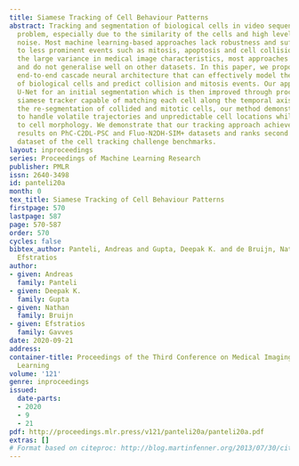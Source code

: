 ```yaml
---
title: Siamese Tracking of Cell Behaviour Patterns
abstract: Tracking and segmentation of biological cells in video sequences is a challenging
  problem, especially due to the similarity of the cells and high levels of inherent
  noise. Most machine learning-based approaches lack robustness and suffer from sensitivity
  to less prominent events such as mitosis, apoptosis and cell collisions. Due to
  the large variance in medical image characteristics, most approaches are dataset-specific
  and do not generalise well on other datasets. In this paper, we propose a simple
  end-to-end cascade neural architecture that can effectively model the movement behaviour
  of biological cells and predict collision and mitosis events. Our approach uses
  U-Net for an initial segmentation which is then improved through processing by a
  siamese tracker capable of matching each cell along the temporal axis. By facilitating
  the re-segmentation of collided and mitotic cells, our method demonstrates its capability
  to handle volatile trajectories and unpredictable cell locations while being invariant
  to cell morphology. We demonstrate that our tracking approach achieves state-of-the-art
  results on PhC-C2DL-PSC and Fluo-N2DH-SIM+ datasets and ranks second on the DIC-C2DH-HeLa
  dataset of the cell tracking challenge benchmarks.
layout: inproceedings
series: Proceedings of Machine Learning Research
publisher: PMLR
issn: 2640-3498
id: panteli20a
month: 0
tex_title: Siamese Tracking of Cell Behaviour Patterns
firstpage: 570
lastpage: 587
page: 570-587
order: 570
cycles: false
bibtex_author: Panteli, Andreas and Gupta, Deepak K. and de Bruijn, Nathan and Gavves,
  Efstratios
author:
- given: Andreas
  family: Panteli
- given: Deepak K.
  family: Gupta
- given: Nathan
  family: Bruijn
- given: Efstratios
  family: Gavves
date: 2020-09-21
address: 
container-title: Proceedings of the Third Conference on Medical Imaging with Deep
  Learning
volume: '121'
genre: inproceedings
issued:
  date-parts:
  - 2020
  - 9
  - 21
pdf: http://proceedings.mlr.press/v121/panteli20a/panteli20a.pdf
extras: []
# Format based on citeproc: http://blog.martinfenner.org/2013/07/30/citeproc-yaml-for-bibliographies/
---
```

